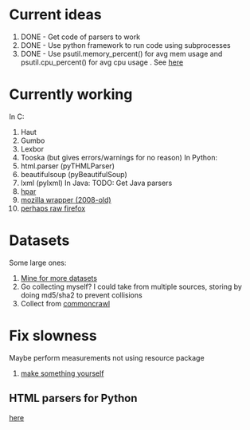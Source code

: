 # Current ideas
 1. DONE - Get code of parsers to work
 2. DONE - Use python framework to run code using subprocesses
 3. DONE - Use psutil.memory_percent() for avg mem usage and psutil.cpu_percent() for avg cpu usage . See [here](https://psutil.readthedocs.io/en/latest/)

# Currently working
In C:
 1. Haut
 2. Gumbo
 3. Lexbor
 4. Tooska (but gives errors/warnings for no reason)
In Python:
 1. html.parser (pyTHMLParser)
 2. beautifulsoup (pyBeautifulSoup)
 3. lxml (pylxml)
In Java:
TODO: Get Java parsers
 1. [hpar](https://github.com/zhijia/HPar)
 2. [mozilla wrapper (2008-old)](http://mozillaparser.sourceforge.net/)
 3. [perhaps raw firefox](https://www.google.com/search?client=ubuntu&channel=fs&q=firefox+html+parser&ie=utf-8&oe=utf-8)

# Datasets
 Some large ones:
 1. [Mine for more datasets](https://www.researchgate.net/post/Where_can_I_find_the_web_pages_dataset_for_information_extraction)
 2. Go collecting myself? I could take from multiple sources, storing by doing md5/sha2 to prevent collisions
 3. Collect from [commoncrawl](https://commoncrawl.org/the-data/get-started/)
<!-- https://commoncrawl.org/2020/04/march-april-2020-crawl-archive-now-available/ -->

# Fix slowness
 Maybe perform measurements not using resource package
 1. [make something yourself](https://medium.com/the-andela-way/machine-monitoring-tool-using-python-from-scratch-8d10411782fd)

## HTML parsers for Python
[here](https://stackoverflow.com/questions/11709079/parsing-html-using-python)